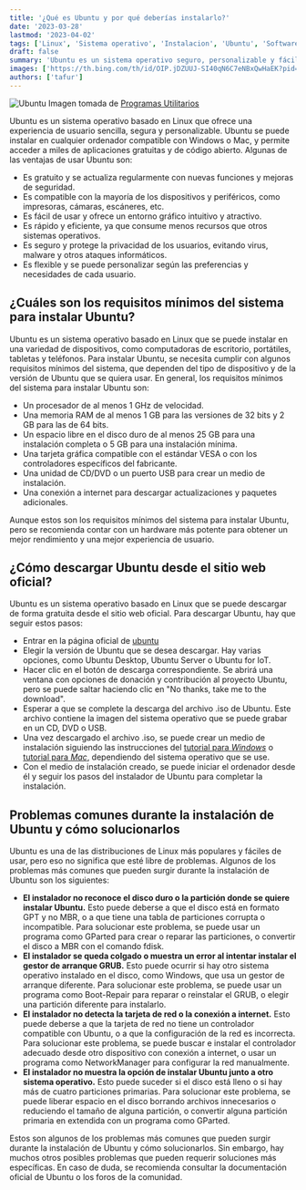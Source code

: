 ```yaml
---
title: '¿Qué es Ubuntu y por qué deberías instalarlo?'
date: '2023-03-28'
lastmod: '2023-04-02'
tags: ['Linux', 'Sistema operativo', 'Instalacion', 'Ubuntu', 'Software libre']
draft: false
summary: 'Ubuntu es un sistema operativo seguro, personalizable y fácil de usar basado en Linux, compatible con Windows y Mac, y ofrece miles de aplicaciones gratuitas y de código abierto.'
images: ['https://th.bing.com/th/id/OIP.jDZUUJ-SI40qN6C7eNBxQwHaEK?pid=ImgDet&rs=1']
authors: ['tafur']
---
```


![Ubuntu](https://th.bing.com/th/id/OIP.jDZUUJ-SI40qN6C7eNBxQwHaEK?pid=ImgDet&rs=1)
Imagen tomada de [Programas Utilitarios](https://yeimymoncada.blogspot.com/2017/05/programas-utilitarios.html)

Ubuntu es un sistema operativo basado en Linux que ofrece una experiencia de usuario sencilla, segura y personalizable. Ubuntu se puede instalar en cualquier ordenador compatible con Windows o Mac, y permite acceder a miles de aplicaciones gratuitas y de código abierto. Algunas de las ventajas de usar Ubuntu son:

- Es gratuito y se actualiza regularmente con nuevas funciones y mejoras de seguridad.
- Es compatible con la mayoría de los dispositivos y periféricos, como impresoras, cámaras, escáneres, etc.
- Es fácil de usar y ofrece un entorno gráfico intuitivo y atractivo.
- Es rápido y eficiente, ya que consume menos recursos que otros sistemas operativos.
- Es seguro y protege la privacidad de los usuarios, evitando virus, malware y otros ataques informáticos.
- Es flexible y se puede personalizar según las preferencias y necesidades de cada usuario.

## ¿Cuáles son los requisitos mínimos del sistema para instalar Ubuntu?

Ubuntu es un sistema operativo basado en Linux que se puede instalar en una variedad de dispositivos, como computadoras de escritorio, portátiles, tabletas y teléfonos. Para instalar Ubuntu, se necesita cumplir con algunos requisitos mínimos del sistema, que dependen del tipo de dispositivo y de la versión de Ubuntu que se quiera usar. En general, los requisitos mínimos del sistema para instalar Ubuntu son:

- Un procesador de al menos 1 GHz de velocidad.
- Una memoria RAM de al menos 1 GB para las versiones de 32 bits y 2 GB para las de 64 bits.
- Un espacio libre en el disco duro de al menos 25 GB para una instalación completa o 5 GB para una instalación mínima.
- Una tarjeta gráfica compatible con el estándar VESA o con los controladores específicos del fabricante.
- Una unidad de CD/DVD o un puerto USB para crear un medio de instalación.
- Una conexión a internet para descargar actualizaciones y paquetes adicionales.

Aunque estos son los requisitos mínimos del sistema para instalar Ubuntu, pero se recomienda contar con un hardware más potente para obtener un mejor rendimiento y una mejor experiencia de usuario.

## ¿Cómo descargar Ubuntu desde el sitio web oficial?

Ubuntu es un sistema operativo basado en Linux que se puede descargar de forma gratuita desde el sitio web oficial. Para descargar Ubuntu, hay que seguir estos pasos:

- Entrar en la página oficial de [ubuntu](https://ubuntu.com/download)
- Elegir la versión de Ubuntu que se desea descargar. Hay varias opciones, como Ubuntu Desktop, Ubuntu Server o Ubuntu for IoT.
- Hacer clic en el botón de descarga correspondiente. Se abrirá una ventana con opciones de donación y contribución al proyecto Ubuntu, pero se puede saltar haciendo clic en "No thanks, take me to the download".
- Esperar a que se complete la descarga del archivo .iso de Ubuntu. Este archivo contiene la imagen del sistema operativo que se puede grabar en un CD, DVD o USB.
- Una vez descargado el archivo .iso, se puede crear un medio de instalación siguiendo las instrucciones del [tutorial para _Windows_](https://ubuntu.com/tutorials/create-a-usb-stick-on-windows) o [tutorial para _Mac_](https://ubuntu.com/tutorials/create-a-usb-stick-on-macos), dependiendo del sistema operativo que se use.
- Con el medio de instalación creado, se puede iniciar el ordenador desde él y seguir los pasos del instalador de Ubuntu para completar la instalación.

## Problemas comunes durante la instalación de Ubuntu y cómo solucionarlos

Ubuntu es una de las distribuciones de Linux más populares y fáciles de usar, pero eso no significa que esté libre de problemas. Algunos de los problemas más comunes que pueden surgir durante la instalación de Ubuntu son los siguientes:

- **El instalador no reconoce el disco duro o la partición donde se quiere instalar Ubuntu.** Esto puede deberse a que el disco está en formato GPT y no MBR, o a que tiene una tabla de particiones corrupta o incompatible. Para solucionar este problema, se puede usar un programa como GParted para crear o reparar las particiones, o convertir el disco a MBR con el comando fdisk.
- **El instalador se queda colgado o muestra un error al intentar instalar el gestor de arranque GRUB.** Esto puede ocurrir si hay otro sistema operativo instalado en el disco, como Windows, que usa un gestor de arranque diferente. Para solucionar este problema, se puede usar un programa como Boot-Repair para reparar o reinstalar el GRUB, o elegir una partición diferente para instalarlo.
- **El instalador no detecta la tarjeta de red o la conexión a internet.** Esto puede deberse a que la tarjeta de red no tiene un controlador compatible con Ubuntu, o a que la configuración de la red es incorrecta. Para solucionar este problema, se puede buscar e instalar el controlador adecuado desde otro dispositivo con conexión a internet, o usar un programa como NetworkManager para configurar la red manualmente.
- **El instalador no muestra la opción de instalar Ubuntu junto a otro sistema operativo.** Esto puede suceder si el disco está lleno o si hay más de cuatro particiones primarias. Para solucionar este problema, se puede liberar espacio en el disco borrando archivos innecesarios o reduciendo el tamaño de alguna partición, o convertir alguna partición primaria en extendida con un programa como GParted.

Estos son algunos de los problemas más comunes que pueden surgir durante la instalación de Ubuntu y cómo solucionarlos. Sin embargo, hay muchos otros posibles problemas que pueden requerir soluciones más específicas. En caso de duda, se recomienda consultar la documentación oficial de Ubuntu o los foros de la comunidad.

